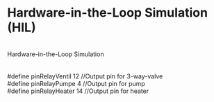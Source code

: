 # Hardware-in-the-Loop Simulation (HIL)
<br>
Hardware-in-the-Loop Simulation<br>
<br>
<br>
#define pinRelayVentil    12    //Output pin for 3-way-valve<br>
#define pinRelayPumpe     4    //Output pin for pump<br>
#define pinRelayHeater    14    //Output pin for heater<br>